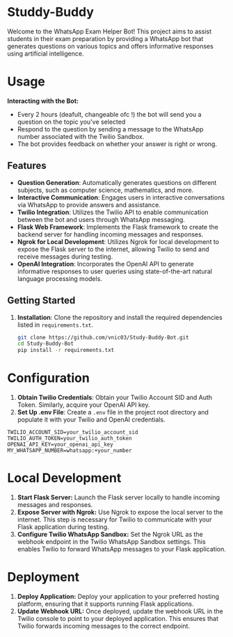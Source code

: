 # Studdy-Buddy

Welcome to the WhatsApp Exam Helper Bot! This project aims to assist students in their exam preparation by providing a WhatsApp bot that generates questions on various topics and offers informative responses using artificial intelligence.

# Usage

**Interacting with the Bot:**
- Every 2 hours (deafult, changeable ofc !) the bot will send you a question on the topic you've selected
- Respond to the question by sending a message to the WhatsApp number associated with the Twilio Sandbox.
- The bot provides feedback on whether your answer is right or wrong.

## Features

- **Question Generation**: Automatically generates questions on different subjects, such as computer science, mathematics, and more.
- **Interactive Communication**: Engages users in interactive conversations via WhatsApp to provide answers and assistance.
- **Twilio Integration**: Utilizes the Twilio API to enable communication between the bot and users through WhatsApp messaging.
- **Flask Web Framework**: Implements the Flask framework to create the backend server for handling incoming messages and responses.
- **Ngrok for Local Development**: Utilizes Ngrok for local development to expose the Flask server to the internet, allowing Twilio to send and receive messages during testing.
- **OpenAI Integration**: Incorporates the OpenAI API to generate informative responses to user queries using state-of-the-art natural language processing models.

## Getting Started

1. **Installation**: Clone the repository and install the required dependencies listed in `requirements.txt`.
   
   ```bash
   git clone https://github.com/vnic03/Study-Buddy-Bot.git
   cd Study-Buddy-Bot
   pip install -r requirements.txt
   ```

# Configuration

1. **Obtain Twilio Credentials**: Obtain your Twilio Account SID and Auth Token. Similarly, acquire your OpenAI API key.
2. **Set Up .env File**: Create a `.env` file in the project root directory and populate it with your Twilio and OpenAI credentials.

```plaintext
TWILIO_ACCOUNT_SID=your_twilio_account_sid
TWILIO_AUTH_TOKEN=your_twilio_auth_token
OPENAI_API_KEY=your_openai_api_key
MY_WHATSAPP_NUMBER=whatsapp:+your_number
```

# Local Development

1. **Start Flask Server:** Launch the Flask server locally to handle incoming messages and responses.
2. **Expose Server with Ngrok:** Use Ngrok to expose the local server to the internet. This step is necessary for Twilio to communicate with your Flask application during testing.
3. **Configure Twilio WhatsApp Sandbox:** Set the Ngrok URL as the webhook endpoint in the Twilio WhatsApp Sandbox settings. This enables Twilio to forward WhatsApp messages to your Flask application.

# Deployment

1. **Deploy Application:** Deploy your application to your preferred hosting platform, ensuring that it supports running Flask applications.
2. **Update Webhook URL:** Once deployed, update the webhook URL in the Twilio console to point to your deployed application. This ensures that Twilio forwards incoming messages to the correct endpoint.





